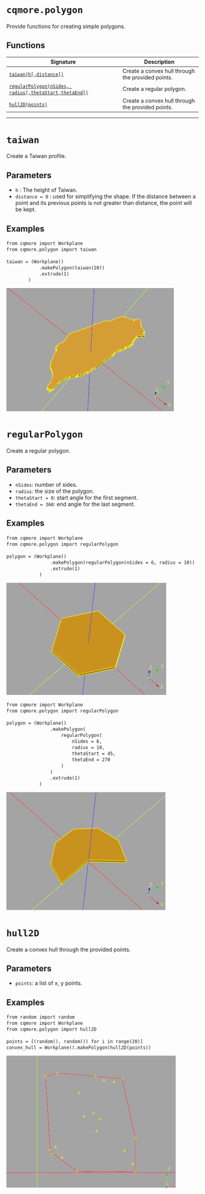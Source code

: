 # `cqmore.polygon`

Provide functions for creating simple polygons.

## Functions

 Signature | Description
--|--
[`taiwan(h[,distance])`](polygon.md#taiwan) | Create a convex hull through the provided points. 
[`regularPolygon(nSides, radius[,thetaStart,thetaEnd])`](polygon.md#regularPolygon) | Create a regular polygon.
[`hull2D(points)`](polygon.md#hull2D) | Create a convex hull through the provided points. 

----

# `taiwan`

Create a Taiwan profile.

## Parameters

- `h` : The height of Taiwan.
- `distance = 0` : used for simplifying the shape. If the distance between a point and its previous points is not greater than distance, the point will be kept. 

## Examples 

    from cqmore import Workplane
    from cqmore.polygon import taiwan

    taiwan = (Workplane()
                .makePolygon(taiwan(20))
                .extrude(1)
            )

![taiwan](images/polygon_taiwan.JPG)

# `regularPolygon`

Create a regular polygon.

## Parameters

- `nSides`: number of sides. 
- `radius`: the size of the polygon.
- `thetaStart = 0`: start angle for the first segment.
- `thetaEnd = 360`: end angle for the last segment.

## Examples 

    from cqmore import Workplane
    from cqmore.polygon import regularPolygon

    polygon = (Workplane()
                    .makePolygon(regularPolygon(nSides = 6, radius = 10))
                    .extrude(1)
                )

![regularPolygon](images/polygon_regularPolygon.JPG)


    from cqmore import Workplane
    from cqmore.polygon import regularPolygon

    polygon = (Workplane()
                    .makePolygon(
                        regularPolygon(
                            nSides = 6, 
                            radius = 10, 
                            thetaStart = 45, 
                            thetaEnd = 270
                        )
                    )
                    .extrude(1)
                )       

![regularPolygon](images/polygon_regularPolygon2.JPG)

# `hull2D`

Create a convex hull through the provided points.

## Parameters

- `points`: a list of x, y points. 

## Examples     

    from random import random
    from cqmore import Workplane
    from cqmore.polygon import hull2D

    points = [(random(), random()) for i in range(20)]
    convex_hull = Workplane().makePolygon(hull2D(points)) 

![hull2D](images/polygon_hull2D.JPG)

